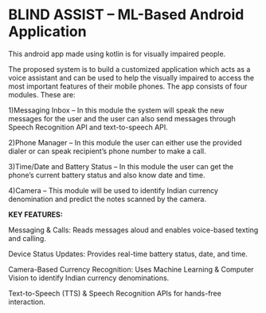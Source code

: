 # BLIND ASSIST – ML-Based Android Application

This android app made using kotlin is for visually impaired people.

The proposed system is to build a customized application which acts as a voice assistant and can be used to help the visually impaired to access the most important features of their mobile phones. The app consists of four modules. These are:


1)Messaging Inbox – In this module the system will speak the new messages for the user and the user can also send messages through Speech Recognition API and text-to-speech API.

2)Phone Manager – In this module the user can either use the provided dialer or can speak recipient’s phone number to make a call.

3)Time/Date and Battery Status – In this module the user can get the phone’s current battery status and also know date and time.

4)Camera – This module will be used to identify Indian currency denomination and predict the notes scanned by the camera.    

**KEY FEATURES:**

Messaging & Calls: Reads messages aloud and enables voice-based texting and calling.

Device Status Updates: Provides real-time battery status, date, and time.

Camera-Based Currency Recognition: Uses Machine Learning & Computer Vision to identify Indian currency denominations.

Text-to-Speech (TTS) & Speech Recognition APIs for hands-free interaction.

